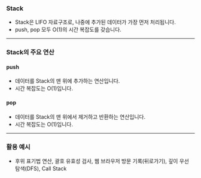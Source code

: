 ### Stack

- Stack은 LIFO 자료구조로, 나중에 추가된 데이터가 가장 먼저 처리됩니다.
- push, pop 모두 O(1)의 시간 복잡도를 갖습니다.

<hr>

### Stack의 주요 연산

#### push

- 데이터를 Stack의 맨 위에 추가하는 연산입니다.
- 시간 복잡도는 O(1)입니다.

#### pop

- 데이터를 Stack의 맨 위에서 제거하고 반환하는 연산입니다.
- 시간 복잡도는 O(1)입니다.

<hr>

### 활용 예시

- 후위 표기법 연산, 괄호 유효성 검사, 웹 브라우저 방문 기록(뒤로가기), 깊이 우선 탐색(DFS), Call Stack
